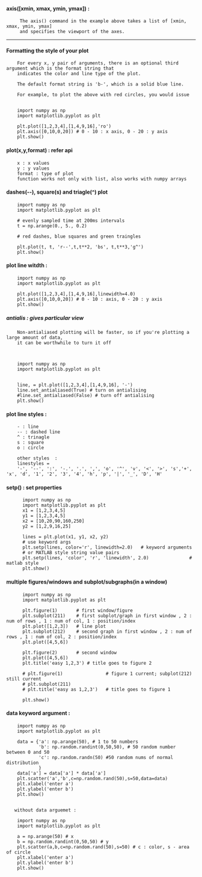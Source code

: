 #### axis([xmin, xmax, ymin, ymax])  : 

         The axis() command in the example above takes a list of [xmin, xmax, ymin, ymax]
         and specifies the viewport of the axes.


---

#### Formatting the style of your plot


        For every x, y pair of arguments, there is an optional third argument which is the format string that 
        indicates the color and line type of the plot. 

        The default format string is 'b-', which is a solid blue line. 

        For example, to plot the above with red circles, you would issue


        import numpy as np
        import matplotlib.pyplot as plt

        plt.plot([1,2,3,4],[1,4,9,16],'ro')
        plt.axis([0,10,0,20]) # 0 - 10 : x axis, 0 - 20 : y axis
        plt.show()


#### plot(x,y,format) : refer api

        x : x values
        y : y values
        format : type of plot
        function works not only with list, also works with numpy arrays


#### dashes(--), square(s) and triagle(^) plot 

        import numpy as np
        import matplotlib.pyplot as plt

        # evenly sampled time at 200ms intervals
        t = np.arange(0., 5., 0.2)

        # red dashes, blue squares and green traingles

        plt.plot(t, t, 'r--',t,t**2, 'bs', t,t**3,'g^')
        plt.show()
        
        
        
#### plot line witdth : 

        import numpy as np
        import matplotlib.pyplot as plt

        plt.plot([1,2,3,4],[1,4,9,16],linewidth=4.0)
        plt.axis([0,10,0,20]) # 0 - 10 : axis, 0 - 20 : y axis
        plt.show()


##### antialis : gives particular view

        Non-antialiased plotting will be faster, so if you're plotting a large amount of data, 
        it can be worthwhile to turn it off
        
        
        
        import numpy as np
        import matplotlib.pyplot as plt


        line, = plt.plot([1,2,3,4],[1,4,9,16], '-')
        line.set_antialiased(True) # turn on antialising
        #line.set_antialiased(False) # turn off antialising
        plt.show()


####  plot line styles :

        - : line
        -- : dashed line
        ^ : trinagle
        s : square
        o : circle
        
        other styles  : 
        linestyles = 
        '-', '--', ':', '-.', '.', ',', 'o', '^', 'v', '<', '>', 's','+', 'x', 'd', '1', '2', '3', '4', 'h', 'p', '|', '_', 'D', 'H'
        

#### setp() : set properties 

          import numpy as np
          import matplotlib.pyplot as plt
          x1 = [1,2,3,4,5]
          y1 = [1,2,3,4,5]
          x2 = [10,20,90,160,250]
          y2 = [1,2,9,16,25]

          lines = plt.plot(x1, y1, x2, y2)
          # use keyword args
          plt.setp(lines, color='r', linewidth=2.0)   # keyword arguments
          # or MATLAB style string value pairs
          plt.setp(lines, 'color', 'r', 'linewidth', 2.0)               # matlab style
          plt.show()
          

#### multiple figures/windows and subplot/subgraphs(in a window)



          import numpy as np
          import matplotlib.pyplot as plt

          plt.figure(1)       # first window/figure
          plt.subplot(211)    # first subplot/graph in first window , 2 : num of rows , 1 : num of col, 1 : position/index 
          plt.plot([1,2,3])   # line plot
          plt.subplot(212)    # second graph in first window , 2 : num of rows , 1 : num of col, 2 : position/index 
          plt.plot([4,5,6])

          plt.figure(2)       # second window
          plt.plot([4,5,6])   
          plt.title('easy 1,2,3') # title goes to figure 2

          # plt.figure(1)                # figure 1 current; subplot(212) still current
          # plt.subplot(211) 
          # plt.title('easy as 1,2,3')   # title goes to figure 1

          plt.show()



#### data keyword argument : 


        import numpy as np
        import matplotlib.pyplot as plt
        
        data = {'a': np.arange(50), # 1 to 50 numbers
                'b': np.random.randint(0,50,50), # 50 random number between 0 and 50
                'c': np.random.randn(50) #50 random nums of normal distribution
                }
        data['a'] = data['a'] * data['a']
        plt.scatter('a','b',c=np.random.rand(50),s=50,data=data)
        plt.xlabel('enter a')
        plt.ylabel('enter b')
        plt.show()
        
        
       without data arguemet : 
       
        import numpy as np
        import matplotlib.pyplot as plt

        a = np.arange(50) # x
        b = np.random.randint(0,50,50) # y
        plt.scatter(a,b,c=np.random.rand(50),s=50) # c : color, s - area of circle
        plt.xlabel('enter a')
        plt.ylabel('enter b')
        plt.show()
        
        
####        
